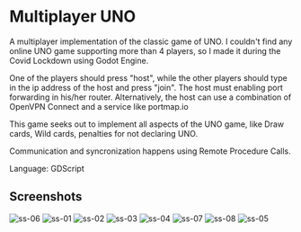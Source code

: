# Multiplayer UNO

A multiplayer implementation of the classic game of UNO.
I couldn't find any online UNO game supporting more than 4 players,
so I made it during the Covid Lockdown using Godot Engine.

One of the players should press "host", while the other players
should type in the ip address of the host and press "join".
The host must enabling port forwarding in his/her router.
Alternatively, the host can use a combination of OpenVPN Connect
and a service like portmap.io

This game seeks out to implement all aspects of the UNO game,
like Draw cards, Wild cards, penalties for not declaring UNO.

Communication and syncronization happens using Remote Procedure Calls.

Language: GDScript

## Screenshots

![ss-06](https://github.com/Tombstone2K/Godot-UNO/assets/74809929/20af8e3f-ab16-4e38-9b2c-e57226ed3b49)
![ss-01](https://github.com/Tombstone2K/Godot-UNO/assets/74809929/71f5e805-5972-445b-bcec-d33c1f121eff)
![ss-02](https://github.com/Tombstone2K/Godot-UNO/assets/74809929/56349c58-20bf-4cec-9dea-e1be5a1dce9a)
![ss-03](https://github.com/Tombstone2K/Godot-UNO/assets/74809929/0ca2a07d-aef4-457a-b4bc-f52c9bd40dd4)
![ss-04](https://github.com/Tombstone2K/Godot-UNO/assets/74809929/3e9ad4ea-c9e5-47f1-9a6b-ca434a1be25d)
![ss-07](https://github.com/Tombstone2K/Godot-UNO/assets/74809929/7cb0efe2-4796-470c-a5c1-9cfbbac1388e)
![ss-08](https://github.com/Tombstone2K/Godot-UNO/assets/74809929/67ca6090-5e30-4402-9b0c-0180cef76201)
![ss-05](https://github.com/Tombstone2K/Godot-UNO/assets/74809929/86e8e2f0-ce57-42e8-a663-c1af6d642e82)


